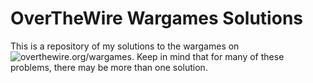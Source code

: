 # OverTheWire Wargames Solutions

This is a repository of my solutions to the wargames on ![overthewire.org/wargames](https://overthewire.org/wargames). Keep in mind that for many of these problems, there may be more than one solution.

